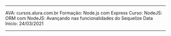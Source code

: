************************************************************************* 
AVA: cursos.alura.com.br
Formação: Node.js com Express
Curso: NodeJS: ORM com NodeJS: Avançando nas funcionalidades do Sequelize
Data Início: 24/03/2021
*************************************************************************